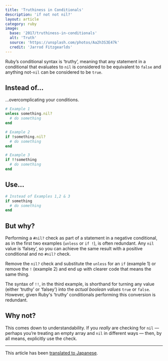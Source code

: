 ```yaml
---
title: 'Truthiness in Conditionals'
description: 'if not not nil?'
layout: article
category: ruby
image:
  base: '2017/truthiness-in-conditionals'
  alt: 'Truth'
  source: 'https://unsplash.com/photos/Aa2h3S3E47k'
  credit: 'Jarrod Fitzgearlds'
---
```


Ruby’s conditional syntax is ‘truthy’, meaning that any statement in a conditional that evaluates to `nil` is considered to be equivalent to `false` and anything not-`nil` can be considered to be `true`.


## Instead of…

...overcomplicating your conditions.

```ruby
# Example 1
unless something.nil?
  # do something
end

# Example 2
if !something.nil?
  # do something
end

# Example 3
if !!something
  # do something
end
```


## Use…

```ruby
# Instead of Examples 1,2 & 3
if something
  # do something
end
```


## But why?

Performing a `#nil?` check as part of a statement in a negative conditional, as in the first two examples (`unless` or `if !`), is often redundant. Any `nil` value is ‘falsey’, so you can achieve the same result with a positive conditional and no `#nil?` check.

Remove the `nil?` check and substitute the `unless` for an `if` (example 1) or remove the `!` (example 2) and end up with clearer code that means the same thing.

The syntax of `!!`, in the third example, is shorthand for turning any value (either ‘truthy’ or ‘falsey’) into the _actual boolean values_ `true` or `false`. However, given Ruby's ‘truthy’ conditionals performing this conversion is redundant.


## Why not?

This comes down to understandability. If you _really_ are checking for `nil` — perhaps you’re treating an empty array and `nil` in different ways — then, by all means, explicitly use the check.

---

This article has been [translated to Japanese](https://techracho.bpsinc.jp/hachi8833/2018_05_10/55817).
